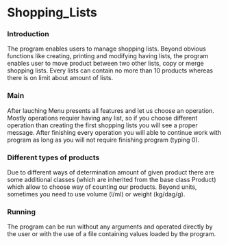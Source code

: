 # Shopping_Lists

### Introduction
The program enables users to manage shopping lists. Beyond obvious functions like creating, printing and modifying having lists, the program enables user to move product between two other lists, copy or merge shopping lists. Every lists can contain no more than 10 products whereas there is on limit about amount of lists.

### Main
After lauching Menu presents all features and let us choose an operation. Mostly operations requier having any list, so if you choose different operation than creating the first shopping lists you will see a proper message. After finishing every operation you will able to continue work with program as long as you will not require finishing program (typing 0).

### Different types of products
Due to different ways of determination amount of given product there are some additional classes (which are inherited from the base class Product) which allow to choose way of counting our products. Beyond units, sometimes you need to use volume (l/ml) or weight (kg/dag/g). 

### Running
The program can be run without any arguments and operated directly by the user or with the use of a file containing values loaded by the program.

